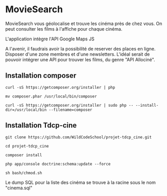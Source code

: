 MovieSearch
===========

MovieSearch vous géolocalise et trouve les cinéma près de chez vous.
On peut consulter les films à l'affiche pour chaque cinéma.

L'application intègre l'API Google Maps JS

A l'avenir, il faudrais avoir la possibilité de reserver des places en ligne. Disposer d'une zone membres et d'une newsletters.
L'idéal serait de pouvoir intégrer une API pour trouver les films, du genre "API Allociné".

Installation composer
---------------------

    curl -sS https://getcomposer.org/installer | php

    mv composer.phar /usr/local/bin/composer

    curl -sS https://getcomposer.org/installer | sudo php -- --install-dir=/usr/local/bin --filename=composer


Installation Tdcp-cine
----------------------

    git clone https://github.com/WildCodeSchool/projet-tdcp_cine.git

    cd projet-tdcp_cine

    composer install

    php app/console doctrine:schema:update --force

    sh bash/chmod.sh

Le dump SQL pour la liste des cinéma se trouve à la racine sous le nom "cinema.sql"
